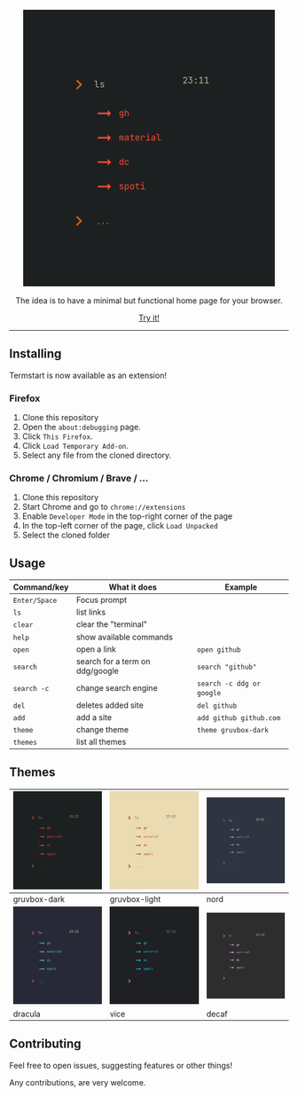 <p align="center"><img src=".assets/gruvbox-dark.png" /><p>

<p align="center">The idea is to have a minimal but functional home page for your browser.</p>
<p align="center"><a href="https://yrwq.github.io/termstart"> Try it! </a></p>

---

## Installing

Termstart is now available as an extension!

### Firefox

1. Clone this repository
2. Open the `about:debugging` page.
3. Click `This Firefox`.
4. Click `Load Temporary Add-on`.
5. Select any file from the cloned directory.

### Chrome / Chromium / Brave / ...

1. Clone this repository
2. Start Chrome and go to `chrome://extensions`
3. Enable `Developer Mode` in the top-right corner of the page
4. In the top-left corner of the page, click `Load Unpacked`
5. Select the cloned folder

## Usage

| Command/key  | What it does                    | Example                  |
| -------------| ------------------------------- | -------------------------|
| `Enter/Space`| Focus prompt                    |                          |
| `ls`         | list links                      |                          |
| `clear`      | clear the "terminal"            |                          |
| `help`       | show available commands         |                          |
| `open`       | open a link                     | `open github`            |
| `search`     | search for a term on ddg/google | `search "github"`        |
| `search -c`  | change search engine            | `search -c ddg or google`|
| `del`        | deletes added site              | `del github`             |
| `add`        | add a site                      | `add github github.com`  |
| `theme`      | change theme                    | `theme gruvbox-dark`     |
| `themes`     | list all themes                 |                          |

## Themes

| ![gruvbox](.assets/gruvbox-dark.png) | ![gboxlight](.assets/gruvbox-light.png)     | ![nord](.assets/nord.png)   |
| -------------------------------      | ------------------------------------------- | --------------------------- |
| gruvbox-dark                         | gruvbox-light                               | nord                        |
| ![dracula](.assets/dracula.png)      | ![vice](.assets/vice.png)                   | ![decaf](.assets/decaf.png) |
| dracula                              | vice                                        | decaf                       |

## Contributing

Feel free to open issues, suggesting features or other things!

Any contributions, are very welcome.
